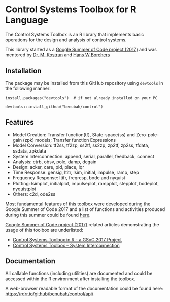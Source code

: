 # Control Systems Toolbox for R Language

The Control Systems Toolbox is an R library that implements basic operations for the design and analysis of control systems.

This library started as a [Google Summer of Code project (2017)](https://summerofcode.withgoogle.com/projects/#5201658249216000) and was mentored by  [Dr. M. Kostrun](https://github.com/mkostrun) and [Hans W Borchers](https://github.com/hwborchers)


## Installation

The package may be installed from this GitHub repository using `devtools` in the following manner:

`install.packages("devtools")  # if not already installed on your PC`

`devtools::install_github("benubah/control")`


## Features

- Model Creation: Transfer function(tf), State-space(ss) and Zero-pole-gain (zpk) models; Transfer function Expressions
- Model Conversion: tf2ss, tf2zp, ss2tf, ss2zp, zp2tf, zp2ss, tfdata, ssdata, zpkdata
- System Interconnection: append, serial, parallel, feedback, connect
- Analysis: ctrb, obsv, pole, damp, dcgain
- Design: acker, care, pid, place, lqr
- Time Response: gensig, ltitr, lsim, initial, impulse, ramp, step
- Frequency Response: ltifr, freqresp, bode and nyquist
- Plotting: lsimplot, initialplot, impulseplot, rampplot, stepplot, bodeplot, nyquistplot
- Others: c2d, ode2ss

Most fundamental features of this toolbox were developed during the Google Summer of Code 2017 and a list of functions and activities produced during this summer could be found [here](https://github.com/benubah/controldev/blob/master/README.md).

[Google Summer of Code project (2017)](https://summerofcode.withgoogle.com/projects/#5201658249216000) related articles demonstrating the usage of this toolbox are underlisted:

- [Control Systems Toolbox in R - a GSoC 2017 Project](https://rviews.rstudio.com/2017/07/06/control-systems-toolbox-in-r---a-gsoc-2017-project/)
- [Control Systems Toolbox – System Interconnection](https://rviews.rstudio.com/2017/08/24/control-systems-toolbox/)

## Documentation

All callable functions (including utilities) are documented and could be accessed within the R environment after installing the toolbox.

A web-browser readable format of the documentation could be found here: https://rdrr.io/github/benubah/control/api/



